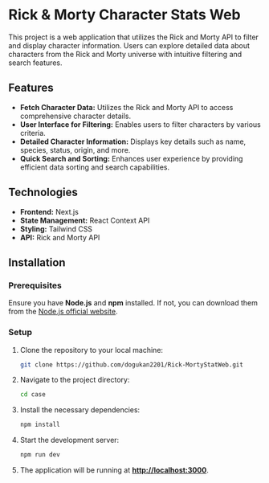 # Rick & Morty Character Stats Web

This project is a web application that utilizes the Rick and Morty API to filter and display character information. Users can explore detailed data about characters from the Rick and Morty universe with intuitive filtering and search features.

## Features
- **Fetch Character Data:** Utilizes the Rick and Morty API to access comprehensive character details.
- **User Interface for Filtering:** Enables users to filter characters by various criteria.
- **Detailed Character Information:** Displays key details such as name, species, status, origin, and more.
- **Quick Search and Sorting:** Enhances user experience by providing efficient data sorting and search capabilities.

## Technologies
- **Frontend:** Next.js
- **State Management:** React Context API
- **Styling:** Tailwind CSS
- **API:** Rick and Morty API

## Installation

### Prerequisites
Ensure you have **Node.js** and **npm** installed. If not, you can download them from the [Node.js official website](https://nodejs.org/).

### Setup
1. Clone the repository to your local machine:
   ```bash
   git clone https://github.com/dogukan2201/Rick-MortyStatWeb.git
   ```

2. Navigate to the project directory:
   ```bash
   cd case
   ```

3. Install the necessary dependencies:
   ```bash
   npm install
   ```

4. Start the development server:
   ```bash
   npm run dev
   ```

5. The application will be running at **[http://localhost:3000](http://localhost:3000)**.



